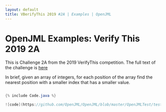 ```yaml
---
layout: default
title: VBerifyThis 2019 #2A | Examples | OpenJML
---
```


# OpenJML Examples: Verify This 2019 2A

This is Challenge 2A from the 2019 VerifyThis competition.
The full text of the challenge is 
[here](https://ethz.ch/content/dam/ethz/special-interest/infk/chair-program-method/pm/documents/Verify%20This/Challenges%202019/cartesian_trees.pdf)

In brief, given an array of integers, for each position of the array
find the nearest position with a smaller index that has a smaller value.

```java

{% include Code.java %}

![code](https://github.com/OpenJML/OpenJML/blob/master/OpenJMLTest/test/verifythis-2019-2/Challenge2A.java)
```

